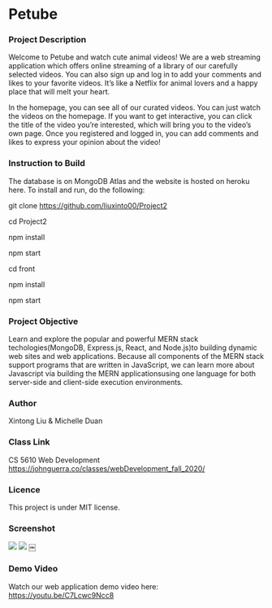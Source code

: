 # Petube

### Project Description ###
Welcome to Petube and watch cute animal videos! We are a web streaming application which offers online streaming of a library of our carefully selected videos. You can also sign up and log in to add your comments and likes to your favorite videos. It’s like a Netflix for animal lovers and a happy place that will melt your heart.

In the homepage, you can see all of our curated videos. You can just watch the videos on the homepage. If you want to get interactive, you can click the title of the video you’re interested, which will bring you to the video’s own page. Once you registered and logged in, you can add comments and likes to express your opinion about the video!



### Instruction to Build ###
The database is on MongoDB Atlas and the website is hosted on heroku here. To install and run, do the following:

git clone https://github.com/liuxinto00/Project2 

cd Project2

npm install

npm start

cd front

npm install

npm start



### Project Objective ###
Learn and explore the popular and powerful MERN stack techologies(MongoDB, Express.js, React, and Node.js)to building dynamic web sites and web applications. Because all components of the MERN stack support programs that are written in JavaScript, we can learn more about Javascript via building the MERN applicationsusing one language for both server-side and client-side execution environments.



### Author ###
Xintong Liu & Michelle Duan



### Class Link ###
CS 5610 Web Development
https://johnguerra.co/classes/webDevelopment_fall_2020/



### Licence ###
This project is under MIT license.



### Screenshot ###
![](img/screenshot1.png)
![](img/screenshot2.png)
￼

### Demo Video ###
Watch our web application demo video here:
https://youtu.be/C7Lcwc9Ncc8
